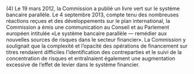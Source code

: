 (4) Le 19 mars 2012, la Commission a publié un livre vert sur le système bancaire parallèle. Le 4 septembre 2013, compte tenu des nombreuses réactions reçues et des développements sur le plan international, la Commission a émis une communication au Conseil et au Parlement européen intitulée «Le système bancaire parallèle — remédier aux nouvelles sources de risques dans le secteur financier». La Commission y soulignait que la complexité et l’opacité des opérations de financement sur titres rendaient difficiles l’identification des contreparties et le suivi de la concentration de risques et entraînaient également une augmentation excessive de l’effet de levier dans le système financier.